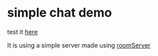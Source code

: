 # simple chat demo

test it [here](https://chatdemousingroomserver.netlify.app/) 

It is using a simple server made using [roomServer](https://github.com/Raunaque97/roomServer) 

